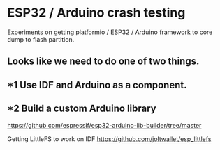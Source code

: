 # ESP32 / Arduino crash testing

Experiments on getting platformio / ESP32 / Arduino framework to core dump to flash partition.

## Looks like we need to do one of two things.
## *1 Use IDF and Arduino as a component.
## *2 Build a custom Arduino library 

https://github.com/espressif/esp32-arduino-lib-builder/tree/master


Getting LittleFS to work on IDF
https://github.com/joltwallet/esp_littlefs

